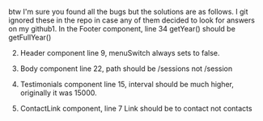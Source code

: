btw I'm sure you found all the bugs but the solutions are as follows. I git ignored these in the repo in case any of them decided to look for answers on my github1. In the Footer component, line 34 getYear() should be getFullYear()

2. Header component line 9, menuSwitch always sets to false.

3. Body component line 22, path should be /sessions not /session

4. Testimonials component line 15, interval should be much higher, originally it was 15000.

5. ContactLink component, line 7 Link should be to contact not contacts
